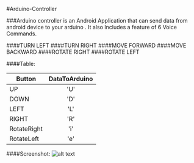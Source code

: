 #Arduino-Controller

###Arduino controller is an Android Application that can send data from android device to your arduino . It also Includes a feature of 6 Voice Commands.

####TURN LEFT
####TURN RIGHT
####MOVE FORWARD
####MOVE BACKWARD
####ROTATE RIGHT
####ROTATE LEFT


####Table:


| Button        | DataToArduino | 
| ------------- |:-------------:| 
| UP            |    'U'        |
| DOWN          |    'D'        | 
| LEFT          |    'L'        |
| RIGHT         |    'R'        |
| RotateRight   |    'i'        |
| RotateLeft    |    'e'        |


####Screenshot:
![alt text](http://i.imgur.com/i24bagA.jpg "Logo Title Text 1")
